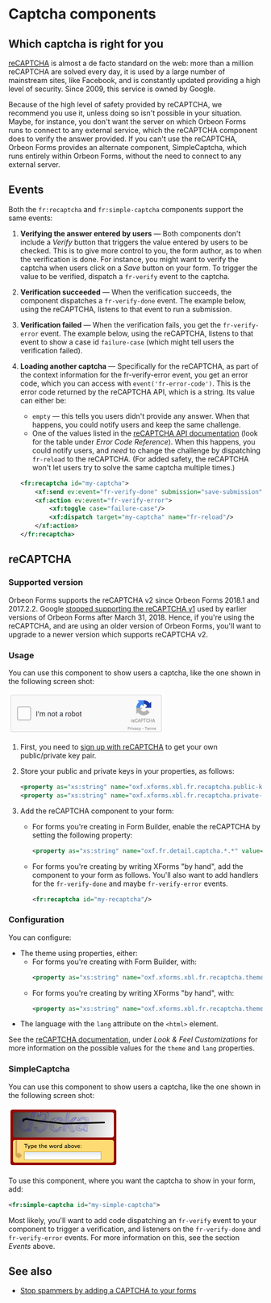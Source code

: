 # Captcha components

<!-- toc -->

## Which captcha is right for you

[reCAPTCHA][1] is almost a de facto standard on the web: more than a million reCAPTCHA are solved every day, it is used by a large number of mainstream sites, like Facebook, and is constantly updated providing a high level of security. Since 2009, this service is owned by Google.

Because of the high level of safety provided by reCAPTCHA, we recommend you use it, unless doing so isn't possible in your situation. Maybe, for instance, you don't want the server on which Orbeon Forms runs to connect to any external service, which the reCAPTCHA component does to verify the answer provided. If you can't use the reCAPTCHA, Orbeon Forms provides an alternate component, SimpleCaptcha, which runs entirely within Orbeon Forms, without the need to connect to any external server.

## Events

Both the `fr:recaptcha` and `fr:simple-captcha` components support the same events:

1. **Verifying the answer entered by users** — Both components don't include a _Verify_ button that triggers the value entered by users to be checked. This is to give more control to you, the form author, as to when the verification is done. For instance, you might want to verify the captcha when users click on a _Save_ button on your form. To trigger the value to be verified, dispatch a `fr-verify` event to the captcha.
2. **Verification succeeded** — When the verification succeeds, the component dispatches a `fr-verify-done` event. The example below, using the reCAPTCHA, listens to that event to run a submission.
3. **Verification failed** — When the verification fails, you get the `fr-verify-error` event. The example below, using the reCAPTCHA, listens to that event to show a case id `failure-case` (which might tell users the verification failed).
4. **Loading another captcha** — Specifically for the reCAPTCHA, as part of the context information for the fr-verify-error event, you get an error code, which you can access with `event('fr-error-code')`. This is the error code returned by the reCAPTCHA API, which is a string. Its value can either be:
    * `empty` — this tells you users didn't provide any answer. When that happens, you could notify users and keep the same challenge.
    * One of the values listed in the [reCAPTCHA API documentation][2] (look for the table under _Error Code Reference_). When this happens, you could notify users, and _need_ to change the challenge by dispatching `fr-reload` to the reCAPTCHA. (For added safety, the reCAPTCHA won't let users try to solve the same captcha multiple times.)

    ```xml
    <fr:recaptcha id="my-captcha">
        <xf:send ev:event="fr-verify-done" submission="save-submission"/>
        <xf:action ev:event="fr-verify-error">
            <xf:toggle case="failure-case"/>
            <xf:dispatch target="my-captcha" name="fr-reload"/>
        </xf:action>
    </fr:recaptcha>
    ```

## reCAPTCHA

### Supported version

Orbeon Forms supports the reCAPTCHA v2 since Orbeon Forms 2018.1 and 2017.2.2. Google [stopped supporting the reCAPTCHA v1](https://developers.google.com/recaptcha/docs/faq#what-happens-to-recaptcha-v1) used by earlier versions of Orbeon Forms after March 31, 2018. Hence, if you're using the reCAPTCHA, and are using an older version of Orbeon Forms, you'll want to upgrade to a newer version which supports reCAPTCHA v2.

### Usage

You can use this component to show users a captcha, like the one shown in the following screen shot:

<img alt="" src="images/xbl-recaptcha.gif" width="308">

1. First, you need to [sign up with reCAPTCHA][4] to get your own public/private key pair.
2. Store your public and private keys in your properties, as follows:

    ```xml
    <property as="xs:string" name="oxf.xforms.xbl.fr.recaptcha.public-key"  value="6Lesx..."/>
    <property as="xs:string" name="oxf.xforms.xbl.fr.recaptcha.private-key" value="6Lesx..."/>
    ```

3. Add the reCAPTCHA component to your form:

	- For forms you're creating in Form Builder, enable the reCAPTCHA by setting the following property:

		```xml
		<property as="xs:string" name="oxf.fr.detail.captcha.*.*" value="reCAPTCHA"/>
		```

	- For forms you're creating by writing XForms "by hand", add the component to your form as follows. You'll also want to add handlers for the `fr-verify-done` and maybe `fr-verify-error` events.

    	```xml
    	<fr:recaptcha id="my-recaptcha"/>
    	```

### Configuration

You can configure:

- The theme using properties, either:
	- For forms you're creating with Form Builder, with:
		```xml
		<property as="xs:string" name="oxf.xforms.xbl.fr.recaptcha.theme.*.*" value="light"/>
		```
	- For forms you're creating by writing XForms "by hand", with:
		```xml
		<property as="xs:string" name="oxf.xforms.xbl.fr.recaptcha.theme" value="light"/>
		```
- The language with the `lang` attribute on the `<html>` element.

See the [reCAPTCHA documentation][5], under _Look &amp; Feel Customizations_ for more information on the possible values for the `theme` and `lang` properties.

### SimpleCaptcha

You can use this component to show users a captcha, like the one shown in the following screen shot:

![](images/xbl-simple-captcha.png)

To use this component, where you want the captcha to show in your form, add:

```xml
<fr:simple-captcha id="my-simple-captcha">
```

Most likely, you'll want to add code dispatching an `fr-verify` event to your component to trigger a verification, and listeners on the `fr-verify-done` and `fr-verify-error` events. For more information on this, see the section _Events_ above.

## See also

- [Stop spammers by adding a CAPTCHA to your forms](http://blog.orbeon.com/2011/12/stop-spammer-by-adding-captcha-to-your.html)

[1]: http://en.wikipedia.org/wiki/ReCAPTCHA
[2]: https://developers.google.com/recaptcha/docs/verify?csw=1
[4]: https://www.google.com/recaptcha/admin#list
[5]: https://developers.google.com/recaptcha/docs/display
